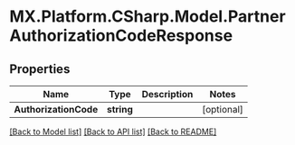 # MX.Platform.CSharp.Model.PartnerAuthorizationCodeResponse

## Properties

Name | Type | Description | Notes
------------ | ------------- | ------------- | -------------
**AuthorizationCode** | **string** |  | [optional] 

[[Back to Model list]](../README.md#documentation-for-models) [[Back to API list]](../README.md#documentation-for-api-endpoints) [[Back to README]](../README.md)

